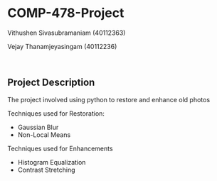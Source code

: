 # COMP-478-Project

<p>Vithushen Sivasubramaniam (40112363) </p>
<p>Vejay Thanamjeyasingam (40112236)</p>

<br>

## <strong>Project Description</strong>
<p>The project involved using python to restore and enhance old photos</p>
<p>Techniques used for Restoration:</p>
<ul>
    <li>Gaussian Blur</li>
    <li>Non-Local Means</li>
</ul>

<p>Techniques used for Enhancements</p>
<ul>
    <li>Histogram Equalization</li>
    <li>Contrast Stretching</li>
</ul>



